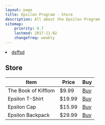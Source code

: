 ```yaml
---
layout: page
title: Epsilon Program - Store
description: All about the Epsilon Program
sitemap:
    priority: 0.7
    lastmod: 2017-11-02
    changefreq: weekly
---
```


<li class="{% if page.url contains '/store/#' %} active {% endif %}"><a href="{{ "/join/" | absolute_url }}">dsffsd</a></li>

## Store
<div class="table-wrapper">
	<table>
		<thead>
			<tr>
				<th>Item</th>
				<th>Price</th>
				<th>Buy</th>
			</tr>
		</thead>
		<tbody>
			<tr>
				<td>The Book of Kifflom</td>
				<td>$9.99</td>
				<td><a href="https://docs.google.com/document/d/1YEsNlpNSiBtz_KLnVm1x_yShn-VeSdvLTSBXLdV_Ra4/" class="button">Buy</a></td>
			</tr>
			<tr>
				<td>Epsilon T-Shirt</td>
				<td>$19.99</td>
				<td><a href="#" class="button">Buy</a></td>
			</tr>
			<tr>
				<td>Epsilon Cap</td>
				<td>$15.99</td>
				<td><a href="#" class="button">Buy</a></td>
			</tr>
			<tr>
				<td>Epsilon Backpack</td>
				<td>$29.99</td>
				<td><a href="#" class="button">Buy</a></td>
			</tr>
		</tbody>
	</table>
</div>
